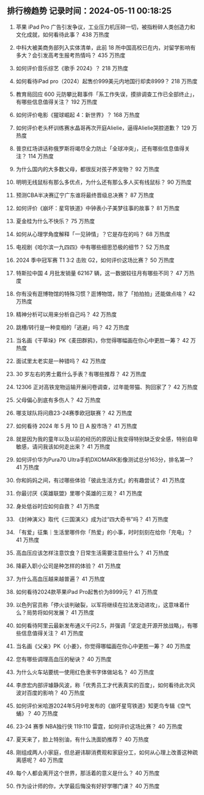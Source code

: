 
## 排行榜趋势 记录时间：2024-05-11 00:18:25
  
  1. 苹果 iPad Pro 广告引发争议，工业压力机压碎一切，被指粉碎人类创造力和文化成就，如何看待此事？ 438 万热度
    
  2. 中科大被美商务部列入实体清单，此前 18 所中国高校已在内，对留学影响有多大？会引发高考生报考热情吗？ 435 万热度
    
  3. 如何评价音乐综艺《歌手 2024》？ 218 万热度
    
  4. 如何看待iPad pro（2024）起售价999美元内地国行却卖8999？ 218 万热度
    
  5. 教育局回应 600 元防攀比鞋事件「系工作失误，摸排调查工作已全部终止」，有哪些信息值得关注？ 192 万热度
    
  6. 如何评价电影《猩球崛起 4：新世界》？ 168 万热度
    
  7. 如何评价老头杯训练赛水晶哥再次开庭Alielie，逼得Alielie哭腔道歉？ 129 万热度
    
  8. 普京红场讲话称俄罗斯将竭尽全力防止「全球冲突」，还有哪些信息值得关注？ 114 万热度
    
  9. 为什么国内的大多数父母，都很反对孩子养宠物？ 92 万热度
    
  10. 明明无线鼠标有那么多优点，为什么还有那么多人买有线鼠标？ 90 万热度
    
  11. 预测CBA半决赛辽宁广东谁将最终晋级总决赛？ 87 万热度
    
  12. 如何评价《崩坏：星穹铁道》中钟表小子美梦往事的故事？ 81 万热度
    
  13. 夏金桂为什么不快乐？ 75 万热度
    
  14. 如何从心理学角度解释「一见钟情」？它是存在的吗？ 68 万热度
    
  15. 电视剧《哈尔滨一九四四》中有哪些细思恐极的细节？ 52 万热度
    
  16. 2024 季中冠军赛 T1 3:2 击败 G2，如何评价这场比赛？ 50 万热度
    
  17. 特斯拉中国 4 月批发销量 62167 辆，这一数据较往月有哪些不同？ 47 万热度
    
  18. 你有没有逛博物馆的特殊习惯？逛博物馆，除了「拍拍拍」还能做点啥？ 42 万热度
    
  19. 精神分析可以用来分析自己吗？ 42 万热度
    
  20. 跳槽/转行是一种变相的「逃避」吗？ 42 万热度
    
  21. 当名画《干草垛》PK《麦田群鸦》，你觉得哪幅画在你心中更胜一筹？ 42 万热度
    
  22. 面试里太老实是一种错吗？ 42 万热度
    
  23. 30 岁左右的男士戴什么手表？有哪些推荐？ 42 万热度
    
  24. 12306 正对高铁宠物运输开展问卷调查，过年能带猫、狗回家了？ 42 万热度
    
  25. 父母偏心到底有多伤人？ 42 万热度
    
  26. 哪支球队将问鼎23-24赛季欧冠联赛？ 42 万热度
    
  27. 如何看待 2024 年 5 月 10 日 A 股市场？ 41 万热度
    
  28. 就是因为我的童年以及以前的经历的原因让我变得特别缺乏安全感，特别自卑敏感，请问我该如何走出来？ 41 万热度
    
  29. 如何评价华为Pura70 Ultra手机DXOMARK影像测试总分163分，排名第一? 41 万热度
    
  30. 你和妈妈之间，有过哪些体验「彼此生活方式」的有趣尝试？ 41 万热度
    
  31. 你最讨厌《英雄联盟》里哪个英雄的三观？ 41 万热度
    
  32. 身处低谷时应如何自救？ 41 万热度
    
  33. 《封神演义》取代《三国演义》成为过“四大奇书”吗？ 41 万热度
    
  34. 「有爱」征集｜生活里哪件你「热爱」的小事，时时刻刻在给你「充电」？ 41 万热度
    
  35. 高血压应该怎样注意饮食？日常生活需要注意些什么？ 41 万热度
    
  36. 降薪入职小公司是种怎样的体验？ 41 万热度
    
  37. 为什么高血压越来越普遍？ 41 万热度
    
  38. 如何看待2024款苹果iPad Pro起售价为8999元？ 41 万热度
    
  39. 以色列官员称「停火谈判破裂，以军将继续在拉法发动进攻」，这意味着什么？局势将如何发展？ 41 万热度
    
  40. 如何看待阿里云最新发布通义千问2.5，并强调「坚定走开源开放战略」，有哪些信息值得关注？ 41 万热度
    
  41. 当名画《父亲》PK《小姜》，你觉得哪幅画在你心中更胜一筹？ 40 万热度
    
  42. 您有哪些调理高血压的秘诀？ 40 万热度
    
  43. 为什么火车站要统一使用红色隶书字体做站名？ 40 万热度
    
  44. 李彦宏内部评璩静风波，称「优秀员工才代表真实的百度」，如何看待此次风波对百度的影响？ 40 万热度
    
  45. 如何评价米哈游2024年5月9号发布的《崩坏星穹铁道》知更鸟专辑《空气蛹》？ 40 万热度
    
  46. 23-24 赛季 NBA独行侠 119:110 雷霆，如何评价这场比赛？ 40 万热度
    
  47. 夏天来了，脸上特别油，有什么洗面奶推荐？ 40 万热度
    
  48. 刚组成两人小家庭，但总避讳聊消费观和家庭分工，如何从心理上改善这种疏离感呢？ 40 万热度
    
  49. 每个人都会离开这个世界，那活着的意义是什么？ 40 万热度
    
  50. 作为设计师的你，大学最后悔没有好好学哪门课？ 40 万热度
    